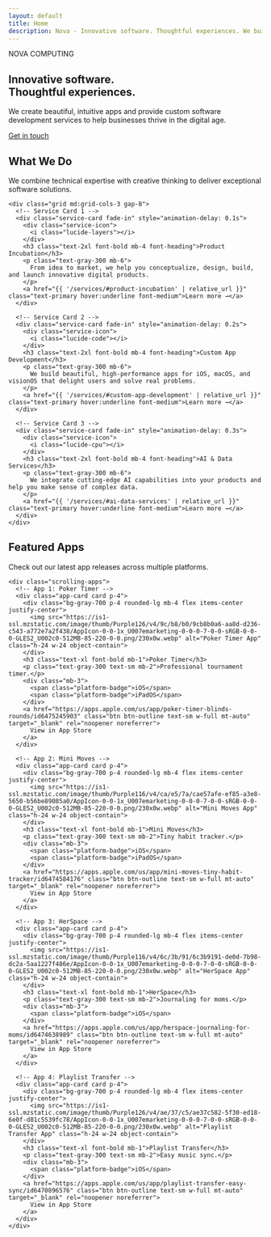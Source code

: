 ```yaml
---
layout: default
title: Home
description: Nova - Innovative software. Thoughtful experiences. We build cutting-edge apps and provide custom software development services.
---
```


<!-- Hero Section -->
<section class="hero bg-gradient">
  <div class="max-w-7xl mx-auto px-4 sm:px-6 lg:px-8 py-16 md:py-24">
    <div class="text-center">
      <div class="mb-8">
        <span class="text-6xl md:text-7xl font-black tracking-tight text-primary inline-block mb-2">NOVA</span>
        <span class="text-xl text-gray-300 block">COMPUTING</span>
      </div>
      <h1 class="text-4xl md:text-6xl font-bold tracking-tight mb-4 font-heading">
        Innovative software.<br>Thoughtful experiences.
      </h1>
      <p class="text-xl text-gray-300 max-w-3xl mx-auto mb-8">
        We create beautiful, intuitive apps and provide custom software development services to help businesses thrive in the digital age.
      </p>
      <a href="{{ '/contact/' | relative_url }}" class="btn btn-primary text-lg px-8 py-3">
        Get in touch
      </a>
    </div>
  </div>
</section>

<!-- What We Do Section -->
<section class="py-16 md:py-24">
  <div class="max-w-7xl mx-auto px-4 sm:px-6 lg:px-8">
    <div class="text-center mb-16">
      <h2 class="text-3xl md:text-4xl font-bold font-heading mb-4">What We Do</h2>
      <p class="text-xl text-gray-300 max-w-3xl mx-auto">
        We combine technical expertise with creative thinking to deliver exceptional software solutions.
      </p>
    </div>
    
    <div class="grid md:grid-cols-3 gap-8">
      <!-- Service Card 1 -->
      <div class="service-card fade-in" style="animation-delay: 0.1s">
        <div class="service-icon">
          <i class="lucide-layers"></i>
        </div>
        <h3 class="text-2xl font-bold mb-4 font-heading">Product Incubation</h3>
        <p class="text-gray-300 mb-6">
          From idea to market, we help you conceptualize, design, build, and launch innovative digital products.
        </p>
        <a href="{{ '/services/#product-incubation' | relative_url }}" class="text-primary hover:underline font-medium">Learn more →</a>
      </div>
      
      <!-- Service Card 2 -->
      <div class="service-card fade-in" style="animation-delay: 0.2s">
        <div class="service-icon">
          <i class="lucide-code"></i>
        </div>
        <h3 class="text-2xl font-bold mb-4 font-heading">Custom App Development</h3>
        <p class="text-gray-300 mb-6">
          We build beautiful, high-performance apps for iOS, macOS, and visionOS that delight users and solve real problems.
        </p>
        <a href="{{ '/services/#custom-app-development' | relative_url }}" class="text-primary hover:underline font-medium">Learn more →</a>
      </div>
      
      <!-- Service Card 3 -->
      <div class="service-card fade-in" style="animation-delay: 0.3s">
        <div class="service-icon">
          <i class="lucide-cpu"></i>
        </div>
        <h3 class="text-2xl font-bold mb-4 font-heading">AI & Data Services</h3>
        <p class="text-gray-300 mb-6">
          We integrate cutting-edge AI capabilities into your products and help you make sense of complex data.
        </p>
        <a href="{{ '/services/#ai-data-services' | relative_url }}" class="text-primary hover:underline font-medium">Learn more →</a>
      </div>
    </div>
  </div>
</section>

<!-- Featured Apps Section -->
<section class="py-16 md:py-24 bg-gray-800">
  <div class="max-w-7xl mx-auto px-4 sm:px-6 lg:px-8">
    <div class="text-center mb-12">
      <h2 class="text-3xl md:text-4xl font-bold font-heading mb-4">Featured Apps</h2>
      <p class="text-xl text-gray-300 max-w-3xl mx-auto">
        Check out our latest app releases across multiple platforms.
      </p>
    </div>
    
    <div class="scrolling-apps">
      <!-- App 1: Poker Timer -->
      <div class="app-card card p-4">
        <div class="bg-gray-700 p-4 rounded-lg mb-4 flex items-center justify-center">
          <img src="https://is1-ssl.mzstatic.com/image/thumb/Purple126/v4/9c/b8/b0/9cb8b0a6-aa8d-d236-c543-a772e7a2f438/AppIcon-0-0-1x_U007emarketing-0-0-0-7-0-0-sRGB-0-0-0-GLES2_U002c0-512MB-85-220-0-0.png/230x0w.webp" alt="Poker Timer App" class="h-24 w-24 object-contain">
        </div>
        <h3 class="text-xl font-bold mb-1">Poker Timer</h3>
        <p class="text-gray-300 text-sm mb-2">Professional tournament timer.</p>
        <div class="mb-3">
          <span class="platform-badge">iOS</span>
          <span class="platform-badge">iPadOS</span>
        </div>
        <a href="https://apps.apple.com/us/app/poker-timer-blinds-rounds/id6475245903" class="btn btn-outline text-sm w-full mt-auto" target="_blank" rel="noopener noreferrer">
          View in App Store
        </a>
      </div>
      
      <!-- App 2: Mini Moves -->
      <div class="app-card card p-4">
        <div class="bg-gray-700 p-4 rounded-lg mb-4 flex items-center justify-center">
          <img src="https://is1-ssl.mzstatic.com/image/thumb/Purple116/v4/ca/e5/7a/cae57afe-ef85-a3e8-5650-b56be89085a0/AppIcon-0-0-1x_U007emarketing-0-0-0-7-0-0-sRGB-0-0-0-GLES2_U002c0-512MB-85-220-0-0.png/230x0w.webp" alt="Mini Moves App" class="h-24 w-24 object-contain">
        </div>
        <h3 class="text-xl font-bold mb-1">Mini Moves</h3>
        <p class="text-gray-300 text-sm mb-2">Tiny habit tracker.</p>
        <div class="mb-3">
          <span class="platform-badge">iOS</span>
          <span class="platform-badge">iPadOS</span>
        </div>
        <a href="https://apps.apple.com/us/app/mini-moves-tiny-habit-tracker/id6474584176" class="btn btn-outline text-sm w-full mt-auto" target="_blank" rel="noopener noreferrer">
          View in App Store
        </a>
      </div>
      
      <!-- App 3: HerSpace -->
      <div class="app-card card p-4">
        <div class="bg-gray-700 p-4 rounded-lg mb-4 flex items-center justify-center">
          <img src="https://is1-ssl.mzstatic.com/image/thumb/Purple116/v4/6c/3b/91/6c3b9191-de0d-7b98-dc2a-5aa1227f486e/AppIcon-0-0-1x_U007emarketing-0-0-0-7-0-0-sRGB-0-0-0-GLES2_U002c0-512MB-85-220-0-0.png/230x0w.webp" alt="HerSpace App" class="h-24 w-24 object-contain">
        </div>
        <h3 class="text-xl font-bold mb-1">HerSpace</h3>
        <p class="text-gray-300 text-sm mb-2">Journaling for moms.</p>
        <div class="mb-3">
          <span class="platform-badge">iOS</span>
        </div>
        <a href="https://apps.apple.com/us/app/herspace-journaling-for-moms/id6474638989" class="btn btn-outline text-sm w-full mt-auto" target="_blank" rel="noopener noreferrer">
          View in App Store
        </a>
      </div>
      
      <!-- App 4: Playlist Transfer -->
      <div class="app-card card p-4">
        <div class="bg-gray-700 p-4 rounded-lg mb-4 flex items-center justify-center">
          <img src="https://is1-ssl.mzstatic.com/image/thumb/Purple126/v4/ae/37/c5/ae37c582-5f30-ed18-6e0f-d81c5539fc78/AppIcon-0-0-1x_U007emarketing-0-0-0-7-0-0-sRGB-0-0-0-GLES2_U002c0-512MB-85-220-0-0.png/230x0w.webp" alt="Playlist Transfer App" class="h-24 w-24 object-contain">
        </div>
        <h3 class="text-xl font-bold mb-1">Playlist Transfer</h3>
        <p class="text-gray-300 text-sm mb-2">Easy music sync.</p>
        <div class="mb-3">
          <span class="platform-badge">iOS</span>
        </div>
        <a href="https://apps.apple.com/us/app/playlist-transfer-easy-sync/id6470896576" class="btn btn-outline text-sm w-full mt-auto" target="_blank" rel="noopener noreferrer">
          View in App Store
        </a>
      </div>
    </div>
  </div>
</section> 